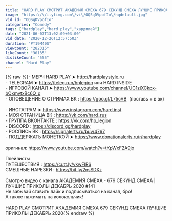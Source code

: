 ```yaml
---
title: "HARD PLAY СМОТРИТ АКАДЕМИЯ СМЕХА 679 СЕКУНД СМЕХА ЛУЧШИЕ ПРИКОЛЫ ДЕКАБРЬ 2020"
image: "https:\/\/i.ytimg.com\/vi\/OQSqDVpofIo\/hqdefault.jpg"
vid_id: "OQSqDVpofIo"
categories: "Comedy"
tags: ["hardplay","hard play","хардплей"]
date: "2021-06-07T13:02:09+03:00"
vid_date: "2020-12-26T12:57:50Z"
duration: "PT19M40S"
viewcount: "282315"
likeCount: "30135"
dislikeCount: "555"
channel: "Hard Play"
---
```

{% raw %}- МЕРЧ HARD PLAY ➤ <a rel="nofollow" target="blank" href="http://hardplaystyle.ru">http://hardplaystyle.ru</a><br />- TELEGRAM ➤ <a rel="nofollow" target="blank" href="https://teleg.run/hplegion​​">https://teleg.run/hplegion​​</a> или HARD INSIDE<br />- ИГРОВОЙ КАНАЛ ➤ <a rel="nofollow" target="blank" href="https://www.youtube.com/channel/UC1zjXCkpx-bOxmytxBc6Q_g">https://www.youtube.com/channel/UC1zjXCkpx-bOxmytxBc6Q_g</a><br />- ОПОВЕЩЕНИЕ О СТРИМАХ ВК : <a rel="nofollow" target="blank" href="https://goo.gl/L75cVB">https://goo.gl/L75cVB</a> ​​ (поставь + в вк)<br /><br />- ИНСТАГРАМ ➤ <a rel="nofollow" target="blank" href="https://www.instagram.com/hard.inst">https://www.instagram.com/hard.inst</a><br />- МОЯ СТРАНИЦА ВК : <a rel="nofollow" target="blank" href="https://vk.com/hard_rus">https://vk.com/hard_rus</a><br />- ГРУППА ВКОНТАКТЕ : <a rel="nofollow" target="blank" href="https://vk.com/hp_legion">https://vk.com/hp_legion</a><br />- DISCORD : <a rel="nofollow" target="blank" href="https://discord.gg/hardplay">https://discord.gg/hardplay</a><br />- РОСПИСЬ ВК : <a rel="nofollow" target="blank" href="https://signalerts.ru/buy/4767​">https://signalerts.ru/buy/4767​</a><br />- ПОДДЕРЖАТЬ МОНЕТКОЙ ➤ <a rel="nofollow" target="blank" href="https://www.donationalerts.ru/r/hardplay">https://www.donationalerts.ru/r/hardplay</a><br /><br />оригинал: <a rel="nofollow" target="blank" href="https://www.youtube.com/watch?v=tKpWxF2A9jo">https://www.youtube.com/watch?v=tKpWxF2A9jo</a><br /><br />Плейлисты<br />ПУТЕШЕСТВИЯ : <a rel="nofollow" target="blank" href="https://cutt.ly/vkwFIR6">https://cutt.ly/vkwFIR6</a><br />СМЕШНЫЕ НАРЕЗКИ : <a rel="nofollow" target="blank" href="https://bit.ly/2nsSDXz">https://bit.ly/2nsSDXz</a><br /><br />Смотрю видео с канала АКАДЕМИЯ СМЕХА - 679 СЕКУНД СМЕХА | ЛУЧШИЕ ПРИКОЛЫ ДЕКАБРЬ 2020 #141<br />Не забывай ставить лайк и подписываться на канал, бро!<br />А также нажимать на колокольчик!<br /><br />HARD PLAY СМОТРИТ АКАДЕМИЯ СМЕХА 679 СЕКУНД СМЕХА ЛУЧШИЕ ПРИКОЛЫ ДЕКАБРЬ 2020{% endraw %}
